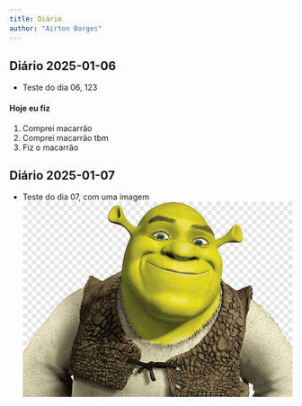```yaml
---
title: Diário
author: "Airton Borges"
---
```


## Diário 2025-01-06

- Teste do dia 06, 123

#### Hoje eu fiz

1. Comprei macarrão
2. Comprei macarrão tbm
3. Fiz o macarrão

## Diário 2025-01-07

- Teste do dia 07, com uma imagem
![shrek](shrek.jpg)